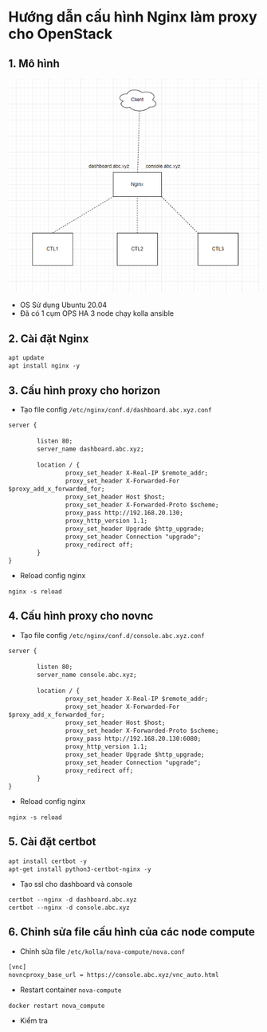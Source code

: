 # Hướng dẫn cấu hình Nginx làm proxy cho OpenStack

## 1. Mô hình

<img src="../images/Screenshot_2.png">

- OS Sử dụng Ubuntu 20.04
- Đã có 1 cụm OPS HA 3 node chạy kolla ansible

## 2. Cài đặt Nginx

```
apt update
apt install nginx -y
```

## 3. Cấu hình proxy cho horizon

- Tạo file config `/etc/nginx/conf.d/dashboard.abc.xyz.conf`

```
server {

        listen 80;
        server_name dashboard.abc.xyz;

        location / {
                proxy_set_header X-Real-IP $remote_addr;
                proxy_set_header X-Forwarded-For $proxy_add_x_forwarded_for;
                proxy_set_header Host $host;
                proxy_set_header X-Forwarded-Proto $scheme;
                proxy_pass http://192.168.20.130;
                proxy_http_version 1.1;
    	        proxy_set_header Upgrade $http_upgrade;
    	        proxy_set_header Connection "upgrade";
                proxy_redirect off;
        }
}
```

- Reload config nginx

`nginx -s reload`

## 4. Cấu hình proxy cho novnc

- Tạo file config `/etc/nginx/conf.d/console.abc.xyz.conf`

```
server {

        listen 80;
        server_name console.abc.xyz;

        location / {
                proxy_set_header X-Real-IP $remote_addr;
                proxy_set_header X-Forwarded-For $proxy_add_x_forwarded_for;
                proxy_set_header Host $host;
                proxy_set_header X-Forwarded-Proto $scheme;
                proxy_pass http://192.168.20.130:6080;
                proxy_http_version 1.1;
    	        proxy_set_header Upgrade $http_upgrade;
    	        proxy_set_header Connection "upgrade";
                proxy_redirect off;
        }
}
```

- Reload config nginx

`nginx -s reload`

## 5. Cài đặt certbot

```
apt install certbot -y
apt-get install python3-certbot-nginx -y
```

- Tạo ssl cho dashboard và console

```
certbot --nginx -d dashboard.abc.xyz
certbot --nginx -d console.abc.xyz
```

## 6. Chỉnh sửa file cấu hình của các node compute

- Chỉnh sửa file `/etc/kolla/nova-compute/nova.conf`

```
[vnc]
novncproxy_base_url = https://console.abc.xyz/vnc_auto.html
```

- Restart container `nova-compute`

`docker restart nova_compute`

- Kiểm tra